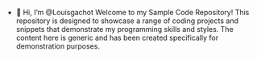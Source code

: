 - 👋 Hi, I’m @Louisgachot
Welcome to my Sample Code Repository! This repository is designed to showcase a range of coding projects and snippets
that demonstrate my programming skills and styles. The content here is generic and has been created specifically for demonstration purposes.
